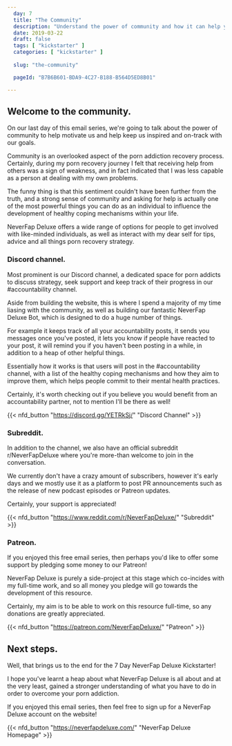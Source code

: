 ```yaml
---
  day: 7
  title: "The Community"
  description: "Understand the power of community and how it can help you overcome your porn addiction."
  date: 2019-03-22
  draft: false
  tags: [ "kickstarter" ]
  categories: [ "kickstarter" ]
  
  slug: "the-community"

  pageId: "B7B6B601-BDA9-4C27-B188-B564D5ED8B01"

---
```



## Welcome to the community.


On our last day of this email series, we're going to talk about the power of community to help motivate us and help keep us inspired and on-track with our goals.

Community is an overlooked aspect of the porn addiction recovery process. Certainly, during my porn recovery journey I felt that receiving help from others was a sign of weakness, and in fact indicated that I was less capable as a person at dealing with my own problems.

The funny thing is that this sentiment couldn't have been further from the truth, and a strong sense of community and asking for help is actually one of the most powerful things you can do as an individual to influence the development of healthy coping mechanisms within your life.

NeverFap Deluxe offers a wide range of options for people to get involved with like-minded individuals, as well as interact with my dear self for tips, advice and all things porn recovery strategy.


### Discord channel.


Most prominent is our Discord channel, a dedicated space for porn addicts to discuss strategy, seek support and keep track of their progress in our #accountability channel.

Aside from building the website, this is where I spend a majority of my time liasing with the community, as well as building our fantastic NeverFap Deluxe Bot, which is designed to do a huge number of things.

For example it keeps track of all your accountability posts, it sends you messages once you've posted, it lets you know if people have reacted to your post, it will remind you if you haven't been posting in a while, in addition to a heap of other helpful things.

Essentially how it works is that users will post in the #accountability channel, with a list of the healthy coping mechanisms and how they aim to improve them, which helps people commit to their mental health practices.

Certainly, it's worth checking out if you believe you would benefit from an accountability partner, not to mention I'll be there as well!

{{< nfd_button "https://discord.gg/YETRkSj/" "Discord Channel" >}}


### Subreddit.


In addition to the channel, we also have an official subreddit r/NeverFapDeluxe where you're more-than welcome to join in the conversation.

We currently don't have a crazy amount of subscribers, however it's early days and we mostly use it as a platform to post PR announcements such as the release of new podcast episodes or Patreon updates.

Certainly, your support is appreciated!


{{< nfd_button "https://www.reddit.com/r/NeverFapDeluxe/" "Subreddit" >}}


### Patreon.


If you enjoyed this free email series, then perhaps you'd like to offer some support by pledging some money to our Patreon!

NeverFap Deluxe is purely a side-project at this stage which co-incides with my full-time work, and so all money you pledge will go towards the development of this resource.

Certainly, my aim is to be able to work on this resource full-time, so any donations are greatly appreciated.


{{< nfd_button "https://patreon.com/NeverFapDeluxe/" "Patreon" >}}


## Next steps.


Well, that brings us to the end for the 7 Day NeverFap Deluxe Kickstarter!

I hope you've learnt a heap about what NeverFap Deluxe is all about and at the very least, gained a stronger understanding of what you have to do in order to overcome your porn addiction.

If you enjoyed this email series, then feel free to sign up for a NeverFap Deluxe account on the website!


{{< nfd_button "https://neverfapdeluxe.com/" "NeverFap Deluxe Homepage" >}}
